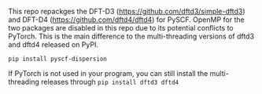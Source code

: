 This repo repackges the DFT-D3 (https://github.com/dftd3/simple-dftd3) and
DFT-D4 (https://github.com/dftd4/dftd4) for PySCF. OpenMP for the two packages
are disabled in this repo due to its potential conflicts to PyTorch.
This is the main difference to the multi-threading versions of dftd3 and dftd4
released on PyPI.

```
pip install pyscf-dispersion
```

If PyTorch is not used in your program, you can still install the
multi-threading releases through `pip install dftd3 dftd4`
